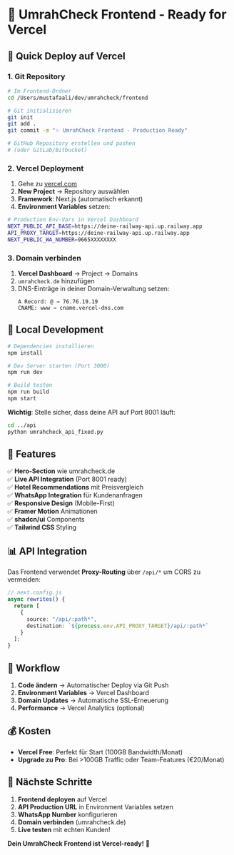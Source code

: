# 🚀 UmrahCheck Frontend - Ready for Vercel

## 🎯 **Quick Deploy auf Vercel**

### **1. Git Repository**
```bash
# Im Frontend-Ordner
cd /Users/mustafaali/dev/umrahcheck/frontend

# Git initialisieren
git init
git add .
git commit -m "✨ UmrahCheck Frontend - Production Ready"

# GitHub Repository erstellen und pushen
# (oder GitLab/Bitbucket)
```

### **2. Vercel Deployment**
1. Gehe zu [vercel.com](https://vercel.com)
2. **New Project** → Repository auswählen
3. **Framework**: Next.js (automatisch erkannt)
4. **Environment Variables** setzen:

```bash
# Production Env-Vars in Vercel Dashboard
NEXT_PUBLIC_API_BASE=https://deine-railway-api.up.railway.app
API_PROXY_TARGET=https://deine-railway-api.up.railway.app
NEXT_PUBLIC_WA_NUMBER=9665XXXXXXXX
```

### **3. Domain verbinden** 
1. **Vercel Dashboard** → Project → Domains
2. `umrahcheck.de` hinzufügen
3. DNS-Einträge in deiner Domain-Verwaltung setzen:
   ```
   A Record: @ → 76.76.19.19
   CNAME: www → cname.vercel-dns.com
   ```

## 🔧 **Local Development**

```bash
# Dependencies installieren
npm install

# Dev Server starten (Port 3000)
npm run dev

# Build testen
npm run build
npm start
```

**Wichtig**: Stelle sicher, dass deine API auf Port 8001 läuft:
```bash
cd ../api
python umrahcheck_api_fixed.py
```

## 🎯 **Features**

✅ **Hero-Section** wie umrahcheck.de  
✅ **Live API Integration** (Port 8001 ready)  
✅ **Hotel Recommendations** mit Preisvergleich  
✅ **WhatsApp Integration** für Kundenanfragen  
✅ **Responsive Design** (Mobile-First)  
✅ **Framer Motion** Animationen  
✅ **shadcn/ui** Components  
✅ **Tailwind CSS** Styling  

## 📊 **API Integration**

Das Frontend verwendet **Proxy-Routing** über `/api/*` um CORS zu vermeiden:

```typescript
// next.config.js
async rewrites() {
  return [
    { 
      source: "/api/:path*", 
      destination: `${process.env.API_PROXY_TARGET}/api/:path*` 
    }
  ];
}
```

## 🔄 **Workflow**

1. **Code ändern** → Automatischer Deploy via Git Push
2. **Environment Variables** → Vercel Dashboard
3. **Domain Updates** → Automatische SSL-Erneuerung
4. **Performance** → Vercel Analytics (optional)

## 💰 **Kosten**

- **Vercel Free**: Perfekt für Start (100GB Bandwidth/Monat)
- **Upgrade zu Pro**: Bei >100GB Traffic oder Team-Features (€20/Monat)

## 🎉 **Nächste Schritte**

1. **Frontend deployen** auf Vercel
2. **API Production URL** in Environment Variables setzen  
3. **WhatsApp Number** konfigurieren
4. **Domain verbinden** (umrahcheck.de)
5. **Live testen** mit echten Kunden!

**Dein UmrahCheck Frontend ist Vercel-ready!** 🚀